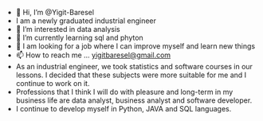 - 👋 Hi, I’m @Yigit-Baresel
-  I am a newly graduated industrial engineer
- 👀 I’m interested in data analysis
- 🌱 I’m currently learning sql and phyton
- 💞️ I am looking for a job where I can improve myself and learn new things
- 📫 How to reach me ... yigitbaresel@gmail.com
- As an industrial engineer, we took statistics and software courses in our lessons. I decided that these subjects were more suitable for me and I continue to work on it.
- Professions that I think I will do with pleasure and long-term in my business life are data analyst, business analyst and software developer.
- I continue to develop myself in Python, JAVA and SQL languages.
